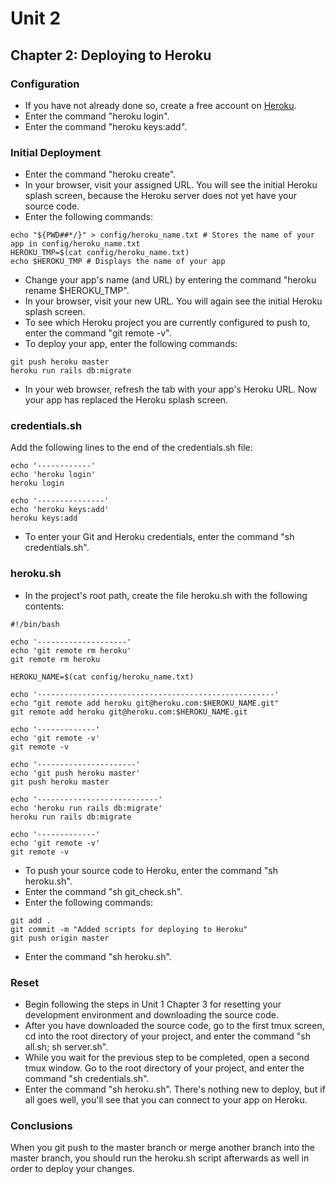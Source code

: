 # Unit 2
## Chapter 2: Deploying to Heroku

### Configuration
* If you have not already done so, create a free account on [Heroku](https://www.heroku.com/).
* Enter the command "heroku login".
* Enter the command "heroku keys:add".

### Initial Deployment
* Enter the command "heroku create".
* In your browser, visit your assigned URL.  You will see the initial Heroku splash screen, because the Heroku server does not yet have your source code.
* Enter the following commands:
```
echo "${PWD##*/}" > config/heroku_name.txt # Stores the name of your app in config/heroku_name.txt
HEROKU_TMP=$(cat config/heroku_name.txt)
echo $HEROKU_TMP # Displays the name of your app
```
* Change your app's name (and URL) by entering the command "heroku rename $HEROKU_TMP".
* In your browser, visit your new URL.  You will again see the initial Heroku splash screen.
* To see which Heroku project you are currently configured to push to, enter the command "git remote -v".
* To deploy your app, enter the following commands:
```
git push heroku master
heroku run rails db:migrate
```
* In your web browser, refresh the tab with your app's Heroku URL.  Now your app has replaced the Heroku splash screen.

### credentials.sh
Add the following lines to the end of the credentials.sh file:
```
echo '------------'
echo 'heroku login'
heroku login

echo '---------------'
echo 'heroku keys:add'
heroku keys:add
```
* To enter your Git and Heroku credentials, enter the command "sh credentials.sh".

### heroku.sh
* In the project's root path, create the file heroku.sh with the following contents:
```
#!/bin/bash

echo '--------------------'
echo 'git remote rm heroku'
git remote rm heroku

HEROKU_NAME=$(cat config/heroku_name.txt)

echo '-----------------------------------------------------'
echo "git remote add heroku git@heroku.com:$HEROKU_NAME.git"
git remote add heroku git@heroku.com:$HEROKU_NAME.git

echo '-------------'
echo 'git remote -v'
git remote -v

echo '----------------------'
echo 'git push heroku master'
git push heroku master

echo '---------------------------'
echo 'heroku run rails db:migrate'
heroku run rails db:migrate

echo '-------------'
echo 'git remote -v'
git remote -v
```
* To push your source code to Heroku, enter the command "sh heroku.sh".
* Enter the command "sh git_check.sh".
* Enter the following commands:
```
git add .
git commit -m "Added scripts for deploying to Heroku"
git push origin master
```
* Enter the command "sh heroku.sh".

### Reset
* Begin following the steps in Unit 1 Chapter 3 for resetting your development environment and downloading the source code.
* After you have downloaded the source code, go to the first tmux screen, cd into the root directory of your project, and enter the command "sh all.sh; sh server.sh".
* While you wait for the previous step to be completed, open a second tmux window.  Go to the root directory of your project, and enter the command "sh credentials.sh".
* Enter the command "sh heroku.sh".  There's nothing new to deploy, but if all goes well, you'll see that you can connect to your app on Heroku.

### Conclusions

When you git push to the master branch or merge another branch into the master branch, you should run the heroku.sh script afterwards as well in order to deploy your changes.
